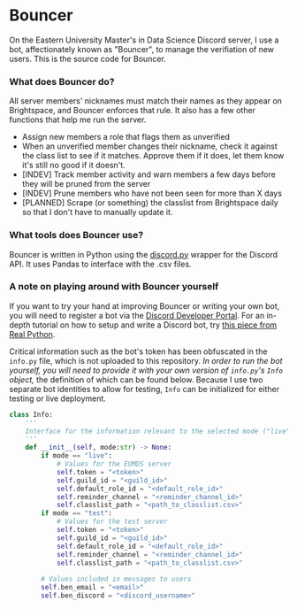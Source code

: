# Bouncer

On the Eastern University Master's in Data Science Discord server, I use a bot, affectionately known as "Bouncer", to manage the verifiation of new users. This is the source code for Bouncer.

### What does Bouncer do?
All server members' nicknames must match their names as they appear on Brightspace, and Bouncer enforces that rule. It also has a few other functions that help me run the server.
- Assign new members a role that flags them as unverified
- When an unverified member changes their nickname, check it against the class list to see if it matches. Approve them if it does, let them know it's still no good if it doesn't.
- [INDEV] Track member activity and warn members a few days before they will be pruned from the server
- [INDEV] Prune members who have not been seen for more than X days
- [PLANNED] Scrape (or something) the classlist from Brightspace daily so that I don't have to manually update it.

### What tools does Bouncer use?
Bouncer is written in Python using the [discord.py](https://github.com/Rapptz/discord.py) wrapper for the Discord API. It uses Pandas to interface with the .csv files.

### A note on playing around with Bouncer yourself
If you want to try your hand at improving Bouncer or writing your own bot, you will need to register a bot via the [Discord Developer Portal](https://discord.com/developers/applications). For an in-depth tutorial on how to setup and write a Discord bot, try [this piece from Real Python](https://realpython.com/how-to-make-a-discord-bot-python/).

Critical information such as the bot's token has been obfuscated in the `info.py` file, which is not uploaded to this repository. *In order to run the bot yourself, you will need to provide it with your own version of `info.py`'s `Info` object,* the definition of which can be found below. Because I use two separate bot identities to allow for testing, `Info` can be initialized for either testing or live deployment.

```Python
class Info:
	'''
	Interface for the information relevant to the selected mode ("live" or "test").
	'''
	def __init__(self, mode:str) -> None:
		if mode == "live":
			# Values for the EUMDS server
			self.token = "<token>"
			self.guild_id = "<guild_id>"
			self.default_role_id = "<default_role_id>"
			self.reminder_channel = "<reminder_channel_id>"
			self.classlist_path = "<path_to_classlist.csv>"
		if mode == "test":
			# Values for the test server
			self.token = "<token>"
			self.guild_id = "<guild_id>"
			self.default_role_id = "<default_role_id>"
			self.reminder_channel = "<reminder_channel_id>"
			self.classlist_path = "<path_to_classlist.csv>"
		
		# Values included in messages to users
		self.ben_email = "<email>"
		self.ben_discord = "<discord_username>"
